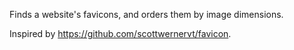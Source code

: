 Finds a website's favicons, and orders them by image dimensions.

Inspired by https://github.com/scottwernervt/favicon.
